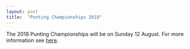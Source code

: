 ```yaml
---
layout: post
title:  "Punting Championships 2018"
---
```

The 2018 Punting Championships will be on Sunday 12 August. For more information see [here](/championships.html).
